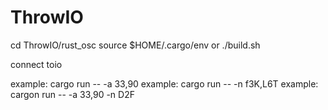 # ThrowIO

cd ThrowIO/rust_osc
source $HOME/.cargo/env or ./build.sh

connect toio

example: cargo run -- -a 33,90
example: cargo run -- -n f3K,L6T
example: cargon run -- -a 33,90 -n D2F
